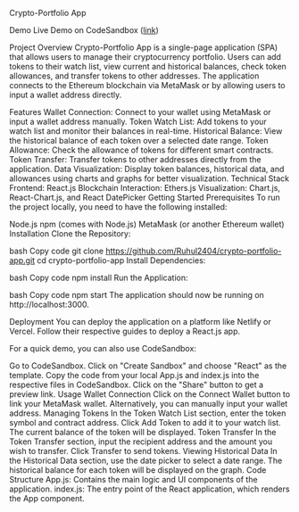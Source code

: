 Crypto-Portfolio App

Demo
Live Demo on CodeSandbox ([link](https://codesandbox.io/p/sandbox/crypto-portfolio-forked-k953t2?layout=%257B%2522sidebarPanel%2522%253A%2522EXPLORER%2522%252C%2522rootPanelGroup%2522%253A%257B%2522direction%2522%253A%2522horizontal%2522%252C%2522contentType%2522%253A%2522UNKNOWN%2522%252C%2522type%2522%253A%2522PANEL_GROUP%2522%252C%2522id%2522%253A%2522ROOT_LAYOUT%2522%252C%2522panels%2522%253A%255B%257B%2522type%2522%253A%2522PANEL_GROUP%2522%252C%2522contentType%2522%253A%2522UNKNOWN%2522%252C%2522direction%2522%253A%2522vertical%2522%252C%2522id%2522%253A%2522cm02aetuv00063b6juwrlitc8%2522%252C%2522sizes%2522%253A%255B100%255D%252C%2522panels%2522%253A%255B%257B%2522type%2522%253A%2522PANEL_GROUP%2522%252C%2522contentType%2522%253A%2522EDITOR%2522%252C%2522direction%2522%253A%2522horizontal%2522%252C%2522id%2522%253A%2522EDITOR%2522%252C%2522panels%2522%253A%255B%257B%2522type%2522%253A%2522PANEL%2522%252C%2522contentType%2522%253A%2522EDITOR%2522%252C%2522id%2522%253A%2522cm02aetuu00023b6jxwycvaq8%2522%257D%255D%257D%252C%257B%2522type%2522%253A%2522PANEL_GROUP%2522%252C%2522contentType%2522%253A%2522SHELLS%2522%252C%2522direction%2522%253A%2522horizontal%2522%252C%2522id%2522%253A%2522SHELLS%2522%252C%2522panels%2522%253A%255B%257B%2522type%2522%253A%2522PANEL%2522%252C%2522contentType%2522%253A%2522SHELLS%2522%252C%2522id%2522%253A%2522cm02aetuu00033b6jjuglzw1o%2522%257D%255D%252C%2522sizes%2522%253A%255B100%255D%257D%255D%257D%252C%257B%2522type%2522%253A%2522PANEL_GROUP%2522%252C%2522contentType%2522%253A%2522DEVTOOLS%2522%252C%2522direction%2522%253A%2522vertical%2522%252C%2522id%2522%253A%2522DEVTOOLS%2522%252C%2522panels%2522%253A%255B%257B%2522type%2522%253A%2522PANEL%2522%252C%2522contentType%2522%253A%2522DEVTOOLS%2522%252C%2522id%2522%253A%2522cm02aetuu00053b6j3vrfjm3a%2522%257D%255D%252C%2522sizes%2522%253A%255B100%255D%257D%255D%252C%2522sizes%2522%253A%255B100%252C0%255D%257D%252C%2522tabbedPanels%2522%253A%257B%2522cm02aetuu00023b6jxwycvaq8%2522%253A%257B%2522tabs%2522%253A%255B%257B%2522id%2522%253A%2522cm02aetuu00013b6j4eo63gak%2522%252C%2522mode%2522%253A%2522permanent%2522%252C%2522type%2522%253A%2522FILE%2522%252C%2522filepath%2522%253A%2522%252Fsrc%252Findex.js%2522%252C%2522state%2522%253A%2522IDLE%2522%257D%252C%257B%2522id%2522%253A%2522cm02ag79i00143b6j1n6933vi%2522%252C%2522mode%2522%253A%2522permanent%2522%252C%2522type%2522%253A%2522FILE%2522%252C%2522initialSelections%2522%253A%255B%257B%2522startLineNumber%2522%253A1%252C%2522startColumn%2522%253A1%252C%2522endLineNumber%2522%253A103%252C%2522endColumn%2522%253A1%257D%255D%252C%2522filepath%2522%253A%2522%252Fsrc%252FApp.js%2522%252C%2522state%2522%253A%2522IDLE%2522%257D%255D%252C%2522id%2522%253A%2522cm02aetuu00023b6jxwycvaq8%2522%252C%2522activeTabId%2522%253A%2522cm02ag79i00143b6j1n6933vi%2522%257D%252C%2522cm02aetuu00053b6j3vrfjm3a%2522%253A%257B%2522tabs%2522%253A%255B%257B%2522id%2522%253A%2522cm02aetuu00043b6j3w3iaenu%2522%252C%2522mode%2522%253A%2522permanent%2522%252C%2522type%2522%253A%2522UNASSIGNED_PORT%2522%252C%2522port%2522%253A0%252C%2522path%2522%253A%2522%252F%2522%257D%255D%252C%2522id%2522%253A%2522cm02aetuu00053b6j3vrfjm3a%2522%252C%2522activeTabId%2522%253A%2522cm02aetuu00043b6j3w3iaenu%2522%257D%252C%2522cm02aetuu00033b6jjuglzw1o%2522%253A%257B%2522tabs%2522%253A%255B%255D%252C%2522id%2522%253A%2522cm02aetuu00033b6jjuglzw1o%2522%257D%257D%252C%2522showDevtools%2522%253Afalse%252C%2522showShells%2522%253Afalse%252C%2522showSidebar%2522%253Atrue%252C%2522sidebarPanelSize%2522%253A15%257D))

Project Overview
Crypto-Portfolio App is a single-page application (SPA) that allows users to manage their cryptocurrency portfolio. Users can add tokens to their watch list, view current and historical balances, check token allowances, and transfer tokens to other addresses. The application connects to the Ethereum blockchain via MetaMask or by allowing users to input a wallet address directly.

Features
Wallet Connection: Connect to your wallet using MetaMask or input a wallet address manually.
                    Token Watch List: Add tokens to your watch list and monitor their balances in real-time.
Historical Balance: View the historical balance of each token over a selected date range.
Token Allowance: Check the allowance of tokens for different smart contracts.
Token Transfer: Transfer tokens to other addresses directly from the application.
Data Visualization: Display token balances, historical data, and allowances using charts and graphs for better visualization.
Technical Stack
Frontend: React.js
Blockchain Interaction: Ethers.js
Visualization: Chart.js, React-Chart.js, and React DatePicker
Getting Started
Prerequisites
To run the project locally, you need to have the following installed:

Node.js
npm (comes with Node.js)
MetaMask (or another Ethereum wallet)
Installation
Clone the Repository:

bash
Copy code
git clone https://github.com/Ruhul2404/crypto-portfolio-app.git
cd crypto-portfolio-app
Install Dependencies:

bash
Copy code
npm install
Run the Application:

bash
Copy code
npm start
The application should now be running on http://localhost:3000.

Deployment
You can deploy the application on a platform like Netlify or Vercel. Follow their respective guides to deploy a React.js app.

For a quick demo, you can also use CodeSandbox:

Go to CodeSandbox.
Click on "Create Sandbox" and choose "React" as the template.
Copy the code from your local App.js and index.js into the respective files in CodeSandbox.
Click on the "Share" button to get a preview link.
Usage
Wallet Connection
Click on the Connect Wallet button to link your MetaMask wallet.
Alternatively, you can manually input your wallet address.
Managing Tokens
In the Token Watch List section, enter the token symbol and contract address.
Click Add Token to add it to your watch list.
The current balance of the token will be displayed.
Token Transfer
In the Token Transfer section, input the recipient address and the amount you wish to transfer.
Click Transfer to send tokens.
Viewing Historical Data
In the Historical Data section, use the date picker to select a date range.
The historical balance for each token will be displayed on the graph.
Code Structure
App.js: Contains the main logic and UI components of the application.
index.js: The entry point of the React application, which renders the App component.


